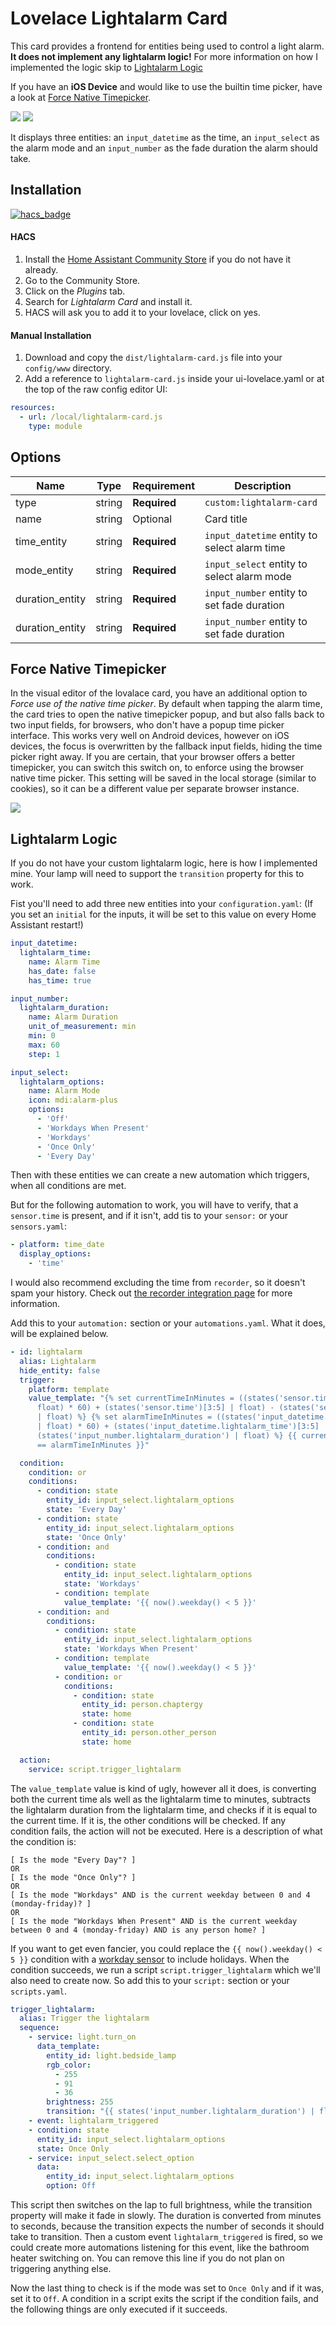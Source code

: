 # Lovelace Lightalarm Card

This card provides a frontend for entities being used to control a light alarm.
**It does not implement any lightalarm logic!** For more information on how I implemented the logic skip to [Lightalarm Logic](#lightalarm-logic)

If you have an **iOS Device** and would like to use the builtin time picker, have a look at [Force Native Timepicker](#force-native-timepicker).

![](https://raw.githubusercontent.com/chaptergy/lightalarm-card/master/img/screenshot1.png)
![](https://raw.githubusercontent.com/chaptergy/lightalarm-card/master/img/screenshot2.png)

It displays three entities: an `input_datetime` as the time, an `input_select` as the alarm mode and an `input_number` as the fade duration the alarm should take.

## Installation

[![hacs_badge](https://img.shields.io/badge/HACS-Default-orange.svg?style=for-the-badge)](https://github.com/custom-components/hacs)

#### HACS

1. Install the [Home Assistant Community Store](https://github.com/custom-components/hacs) if you do not have it already.
2. Go to the Community Store.
3. Click on the _Plugins_ tab.
4. Search for _Lightalarm Card_ and install it.
5. HACS will ask you to add it to your lovelace, click on yes.

#### Manual Installation

1. Download and copy the `dist/lightalarm-card.js` file into your `config/www` directory.
2. Add a reference to `lightalarm-card.js` inside your ui-lovelace.yaml or at the top of the raw config editor UI:

```yaml
resources:
  - url: /local/lightalarm-card.js
    type: module
```

## Options

| Name            | Type   | Requirement  | Description                                  |
| --------------- | ------ | ------------ | -------------------------------------------- |
| type            | string | **Required** | `custom:lightalarm-card`                     |
| name            | string | Optional     | Card title                                   |
| time_entity     | string | **Required** | `input_datetime` entity to select alarm time |
| mode_entity     | string | **Required** | `input_select` entity to select alarm mode   |
| duration_entity | string | **Required** | `input_number` entity to set fade duration   |
| duration_entity | string | **Required** | `input_number` entity to set fade duration   |

## Force Native Timepicker

In the visual editor of the lovalace card, you have an additional option to _Force use of the native time picker_. By default when tapping the alarm time, the card tries to open the native timepicker popup, and but also falls back to two input fields, for browsers, who don't have a popup time picker interface. This works very well on Android devices, however on iOS devices, the focus is overwritten by the fallback input fields, hiding the time picker right away. If you are certain, that your browser offers a better timepicker, you can switch this switch on, to enforce using the browser native time picker. This setting will be saved in the local storage (similar to cookies), so it can be a different value per separate browser instance.

![](https://raw.githubusercontent.com/chaptergy/lightalarm-card/master/img/screenshot_native-timepicker-ios.jpg)

## Lightalarm Logic

If you do not have your custom lightalarm logic, here is how I implemented mine. Your lamp will need to support the `transition` property for this to work.

Fist you'll need to add three new entities into your `configuration.yaml`:
(If you set an `initial` for the inputs, it will be set to this value on every Home Assistant restart!)

```yaml
input_datetime:
  lightalarm_time:
    name: Alarm Time
    has_date: false
    has_time: true

input_number:
  lightalarm_duration:
    name: Alarm Duration
    unit_of_measurement: min
    min: 0
    max: 60
    step: 1

input_select:
  lightalarm_options:
    name: Alarm Mode
    icon: mdi:alarm-plus
    options:
      - 'Off'
      - 'Workdays When Present'
      - 'Workdays'
      - 'Once Only'
      - 'Every Day'
```

Then with these entities we can create a new automation which triggers, when all conditions are met.

But for the following automation to work, you will have to verify, that a `sensor.time` is present, and if it isn't, add tis to your `sensor:` or your `sensors.yaml`:

```yaml
- platform: time_date
  display_options:
    - 'time'
```

I would also recommend excluding the time from `recorder`, so it doesn't spam your history. Check out [the recorder integration page](https://www.home-assistant.io/integrations/recorder/) for more information.

Add this to your `automation:` section or your `automations.yaml`. What it does, will be explained below.

```yaml
- id: lightalarm
  alias: Lightalarm
  hide_entity: false
  trigger:
    platform: template
    value_template: "{% set currentTimeInMinutes = ((states('sensor.time')[:2] |
      float) * 60) + (states('sensor.time')[3:5] | float) - (states('sensor.time')
      | float) %} {% set alarmTimeInMinutes = ((states('input_datetime.lightalarm_time')[:2]
      | float) * 60) + (states('input_datetime.lightalarm_time')[3:5] | float) -
      (states('input_number.lightalarm_duration') | float) %} {{ currentTimeInMinutes
      == alarmTimeInMinutes }}"

  condition:
    condition: or
    conditions:
      - condition: state
        entity_id: input_select.lightalarm_options
        state: 'Every Day'
      - condition: state
        entity_id: input_select.lightalarm_options
        state: 'Once Only'
      - condition: and
        conditions:
          - condition: state
            entity_id: input_select.lightalarm_options
            state: 'Workdays'
          - condition: template
            value_template: '{{ now().weekday() < 5 }}'
      - condition: and
        conditions:
          - condition: state
            entity_id: input_select.lightalarm_options
            state: 'Workdays When Present'
          - condition: template
            value_template: '{{ now().weekday() < 5 }}'
          - condition: or
            conditions:
              - condition: state
                entity_id: person.chaptergy
                state: home
              - condition: state
                entity_id: person.other_person
                state: home

  action:
    service: script.trigger_lightalarm
```

The `value_template` value is kind of ugly, however all it does, is converting both the current time als well as the lightalarm time to minutes, subtracts the lightalarm duration from the lightalarm time, and checks if it is equal to the current time.
If it is, the other conditions will be checked. If any condition fails, the action will not be executed. Here is a description of what the condition is:

```
[ Is the mode "Every Day"? ]
OR
[ Is the mode "Once Only"? ]
OR
[ Is the mode "Workdays" AND is the current weekday between 0 and 4 (monday-friday)? ]
OR
[ Is the mode "Workdays When Present" AND is the current weekday between 0 and 4 (monday-friday) AND is any person home? ]
```

If you want to get even fancier, you could replace the `{{ now().weekday() < 5 }}` condition with a [workday sensor](https://www.home-assistant.io/integrations/workday/) to include holidays.
When the condition succeeds, we run a script `script.trigger_lightalarm` which we'll also need to create now. So add this to your `script:` section or your `scripts.yaml`.

```yaml
trigger_lightalarm:
  alias: Trigger the lightalarm
  sequence:
    - service: light.turn_on
      data_template:
        entity_id: light.bedside_lamp
        rgb_color:
          - 255
          - 91
          - 36
        brightness: 255
        transition: "{{ states('input_number.lightalarm_duration') | float | multiply(60) }}"
    - event: lightalarm_triggered
    - condition: state
      entity_id: input_select.lightalarm_options
      state: Once Only
    - service: input_select.select_option
      data:
        entity_id: input_select.lightalarm_options
        option: Off
```

This script then switches on the lap to full brightness, while the transition property will make it fade in slowly. The duration is converted from minutes to seconds, because the transition expects the number of seconds it should take to transition.
Then a custom event `lightalarm_triggered` is fired, so we could create more automations listening for this event, like the bathroom heater switching on. You can remove this line if you do not plan on triggering anything else.

Now the last thing to check is if the mode was set to `Once Only` and if it was, set it to `Off`. A condition in a script exits the script if the condition fails, and the following things are only executed if it succeeds.
